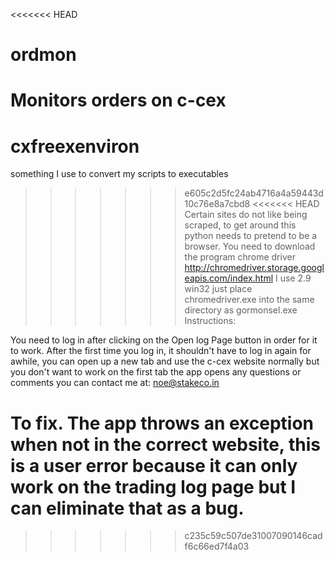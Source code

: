<<<<<<< HEAD
# ordmon
Monitors orders on c-cex
=======
# cxfreexenviron
something I use to convert my scripts to executables
>>>>>>> e605c2d5fc24ab4716a4a59443d10c76e8a7cbd8
<<<<<<< HEAD
Certain sites do not like being scraped, to get around this python needs to pretend to be a browser.
You need to download the program chrome driver http://chromedriver.storage.googleapis.com/index.html
I use 2.9 win32
just place chromedriver.exe into the same directory as gormonsel.exe
Instructions:

You need to log in after clicking on the Open log Page button in order for it to work. After the first time you log in, it shouldn't have to log in again for awhile,
you can open up a new tab and use the c-cex website normally but you don't want to work on the first tab the app opens
any questions or comments you can contact me at: 
noe@stakeco.in

To fix.
The app throws an exception when not in the correct website, this is a user error because it can only work on the trading log page but I can eliminate that as a bug.
=======
>>>>>>> c235c59c507de31007090146cadf6c66ed7f4a03
